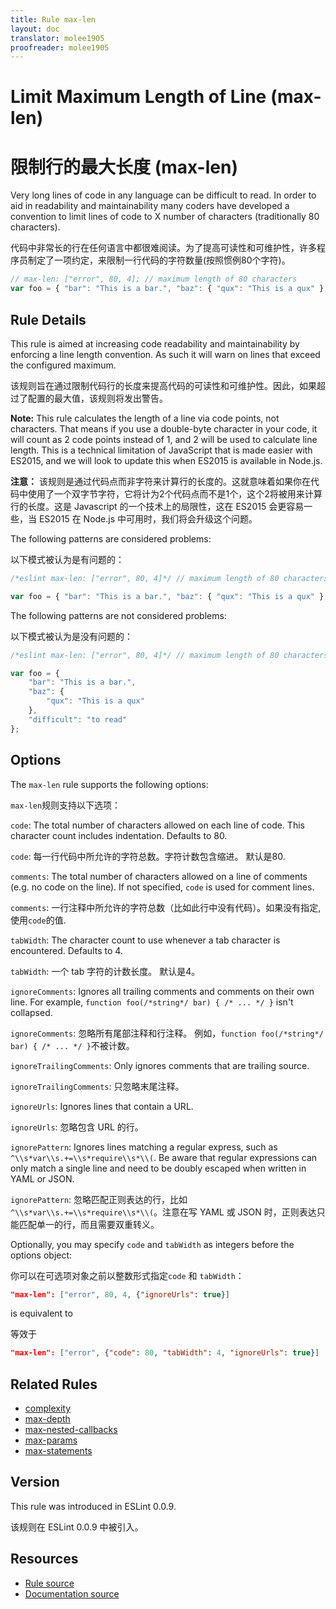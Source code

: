```yaml
---
title: Rule max-len
layout: doc
translator: molee1905
proofreader: molee1905
---
```

<!-- Note: No pull requests accepted for this file. See README.md in the root directory for details. -->

# Limit Maximum Length of Line (max-len)

# 限制行的最大长度 (max-len)

Very long lines of code in any language can be difficult to read. In order to aid in readability and maintainability many coders have developed a convention to limit lines of code to X number of characters (traditionally 80 characters).

代码中非常长的行在任何语言中都很难阅读。为了提高可读性和可维护性，许多程序员制定了一项约定，来限制一行代码的字符数量(按照惯例80个字符)。

```js
// max-len: ["error", 80, 4]; // maximum length of 80 characters
var foo = { "bar": "This is a bar.", "baz": { "qux": "This is a qux" }, "difficult": "to read" }; // too long
```


## Rule Details

This rule is aimed at increasing code readability and maintainability by enforcing a line length convention. As such it will warn on lines that exceed the configured maximum.

该规则旨在通过限制代码行的长度来提高代码的可读性和可维护性。因此，如果超过了配置的最大值，该规则将发出警告。

**Note:** This rule calculates the length of a line via code points, not characters. That means if you use a double-byte character in your code, it will count as 2 code points instead of 1, and 2 will be used to calculate line length. This is a technical limitation of JavaScript that is made easier with ES2015, and we will look to update this when ES2015 is available in Node.js.

**注意：** 该规则是通过代码点而非字符来计算行的长度的。这就意味着如果你在代码中使用了一个双字节字符，它将计为2个代码点而不是1个，这个2将被用来计算行的长度。这是 Javascript 的一个技术上的局限性，这在 ES2015 会更容易一些，当 ES2015 在 Node.js 中可用时，我们将会升级这个问题。

The following patterns are considered problems:

以下模式被认为是有问题的：

```js
/*eslint max-len: ["error", 80, 4]*/ // maximum length of 80 characters

var foo = { "bar": "This is a bar.", "baz": { "qux": "This is a qux" }, "difficult": "to read" };
```

The following patterns are not considered problems:

以下模式被认为是没有问题的：

```js
/*eslint max-len: ["error", 80, 4]*/ // maximum length of 80 characters

var foo = {
    "bar": "This is a bar.",
    "baz": {
        "qux": "This is a qux"
    },
    "difficult": "to read"
};
```

## Options

The `max-len` rule supports the following options:

`max-len`规则支持以下选项：

`code`: The total number of characters allowed on each line of code. This character count includes indentation. Defaults to 80.

`code`: 每一行代码中所允许的字符总数。字符计数包含缩进。 默认是80.

`comments`: The total number of characters allowed on a line of comments (e.g. no code on the line). If not specified, `code` is used for comment lines.

`comments`: 一行注释中所允许的字符总数（比如此行中没有代码）。如果没有指定, 使用`code`的值.

`tabWidth`: The character count to use whenever a tab character is encountered. Defaults to 4.

`tabWidth`: 一个 tab 字符的计数长度。 默认是4。

`ignoreComments`: Ignores all trailing comments and comments on their own line. For example, `function foo(/*string*/ bar) { /* ... */ }` isn't collapsed.

`ignoreComments`: 忽略所有尾部注释和行注释。 例如，`function foo(/*string*/ bar) { /* ... */ }`不被计数。

`ignoreTrailingComments`: Only ignores comments that are trailing source.

`ignoreTrailingComments`: 只忽略末尾注释。

`ignoreUrls`: Ignores lines that contain a URL.

`ignoreUrls`: 忽略包含 URL 的行。

`ignorePattern`: Ignores lines matching a regular express, such as `^\\s*var\\s.+=\\s*require\\s*\\(`. Be aware that regular expressions can only match a single line and need to be doubly escaped when written in YAML or JSON.

`ignorePattern`: 忽略匹配正则表达的行，比如 `^\\s*var\\s.+=\\s*require\\s*\\(`。注意在写 YAML 或 JSON 时，正则表达只能匹配单一的行，而且需要双重转义。

Optionally, you may specify `code` and `tabWidth` as integers before the options object:

你可以在可选项对象之前以整数形式指定`code` 和 `tabWidth`：

```json
"max-len": ["error", 80, 4, {"ignoreUrls": true}]
```

is equivalent to

等效于

```json
"max-len": ["error", {"code": 80, "tabWidth": 4, "ignoreUrls": true}]
```


## Related Rules

* [complexity](complexity)
* [max-depth](max-depth)
* [max-nested-callbacks](max-nested-callbacks)
* [max-params](max-params)
* [max-statements](max-statements)

## Version

This rule was introduced in ESLint 0.0.9.

该规则在 ESLint 0.0.9 中被引入。

## Resources

* [Rule source](https://github.com/eslint/eslint/tree/master/lib/rules/max-len.js)
* [Documentation source](https://github.com/eslint/eslint/tree/master/docs/rules/max-len.md)
